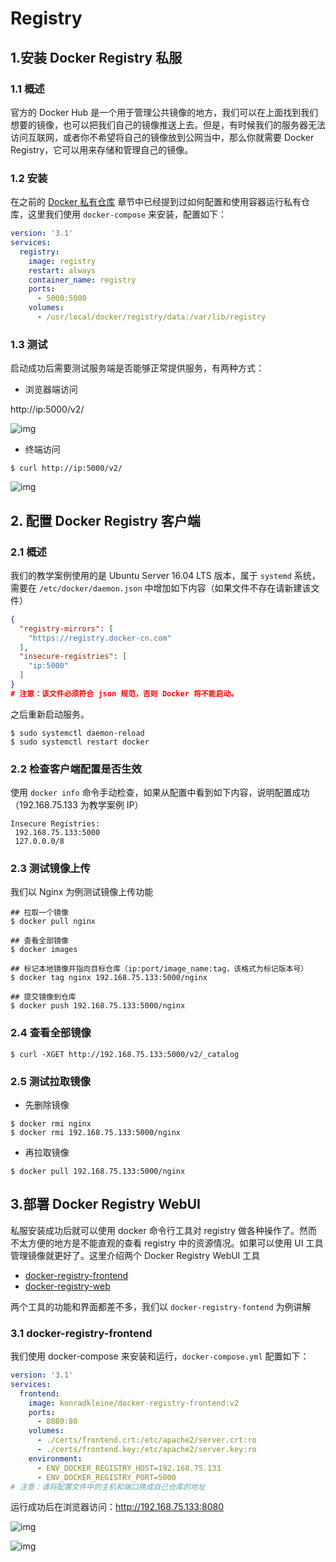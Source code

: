 # Registry

## 1.安装 Docker Registry 私服

### 1.1 概述

官方的 Docker Hub 是一个用于管理公共镜像的地方，我们可以在上面找到我们想要的镜像，也可以把我们自己的镜像推送上去。但是，有时候我们的服务器无法访问互联网，或者你不希望将自己的镜像放到公网当中，那么你就需要 Docker Registry，它可以用来存储和管理自己的镜像。

### 1.2 安装

在之前的 [Docker 私有仓库](https://www.funtl.com/2018/05/13/docker/Docker-%E7%A7%81%E6%9C%89%E4%BB%93%E5%BA%93/) 章节中已经提到过如何配置和使用容器运行私有仓库，这里我们使用 `docker-compose` 来安装，配置如下：

```yaml
version: '3.1'
services:
  registry:
    image: registry
    restart: always
    container_name: registry
    ports:
      - 5000:5000
    volumes:
      - /usr/local/docker/registry/data:/var/lib/registry

```

### 1.3 测试

启动成功后需要测试服务端是否能够正常提供服务，有两种方式：

- 浏览器端访问

http://ip:5000/v2/

![img](https://www.funtl.com/assets/Lusifer1520955730.png)

- 终端访问

```shell
$ curl http://ip:5000/v2/

```

![img](https://www.funtl.com/assets/Lusifer1520955773.png)

## 2. 配置 Docker Registry 客户端

### 2.1 概述

我们的教学案例使用的是 Ubuntu Server 16.04 LTS 版本，属于 `systemd` 系统，需要在 `/etc/docker/daemon.json` 中增加如下内容（如果文件不存在请新建该文件）

```json
{
  "registry-mirrors": [
    "https://registry.docker-cn.com"
  ],
  "insecure-registries": [
    "ip:5000"
  ]
}
# 注意：该文件必须符合 json 规范，否则 Docker 将不能启动。
```

之后重新启动服务。

```shell
$ sudo systemctl daemon-reload
$ sudo systemctl restart docker
```

### 2.2 检查客户端配置是否生效

使用 `docker info` 命令手动检查，如果从配置中看到如下内容，说明配置成功（192.168.75.133 为教学案例 IP）

```shell
Insecure Registries:
 192.168.75.133:5000
 127.0.0.0/8
```

### 2.3 测试镜像上传

我们以 Nginx 为例测试镜像上传功能

```shell
## 拉取一个镜像
$ docker pull nginx

## 查看全部镜像
$ docker images

## 标记本地镜像并指向目标仓库（ip:port/image_name:tag，该格式为标记版本号）
$ docker tag nginx 192.168.75.133:5000/nginx

## 提交镜像到仓库
$ docker push 192.168.75.133:5000/nginx
```

### 2.4 查看全部镜像

```shell
$ curl -XGET http://192.168.75.133:5000/v2/_catalog
```

### 2.5 测试拉取镜像

- 先删除镜像

```shell
$ docker rmi nginx
$ docker rmi 192.168.75.133:5000/nginx

```

- 再拉取镜像

```shell
$ docker pull 192.168.75.133:5000/nginx
```

## 3.部署 Docker Registry WebUI

私服安装成功后就可以使用 docker 命令行工具对 registry 做各种操作了。然而不太方便的地方是不能直观的查看 registry 中的资源情况。如果可以使用 UI 工具管理镜像就更好了。这里介绍两个 Docker Registry WebUI 工具

- [docker-registry-frontend](https://github.com/kwk/docker-registry-frontend)
- [docker-registry-web](https://hub.docker.com/r/hyper/docker-registry-web/)

两个工具的功能和界面都差不多，我们以 `docker-registry-fontend` 为例讲解

### 3.1 docker-registry-frontend

我们使用 docker-compose 来安装和运行，`docker-compose.yml` 配置如下：

```yaml
version: '3.1'
services:
  frontend:
    image: konradkleine/docker-registry-frontend:v2
    ports:
      - 8080:80
    volumes:
      - ./certs/frontend.crt:/etc/apache2/server.crt:ro
      - ./certs/frontend.key:/etc/apache2/server.key:ro
    environment:
      - ENV_DOCKER_REGISTRY_HOST=192.168.75.133
      - ENV_DOCKER_REGISTRY_PORT=5000
# 注意：请将配置文件中的主机和端口换成自己仓库的地址
```

运行成功后在浏览器访问：http://192.168.75.133:8080

![img](https://www.funtl.com/assets/Lusifer1527005202.png)

![img](https://www.funtl.com/assets/Lusifer1527005783.png)